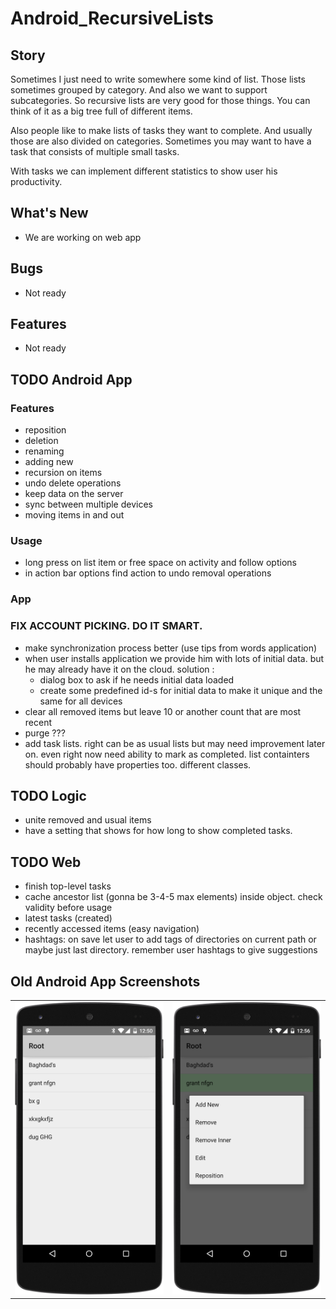 # Android_RecursiveLists

## Story
Sometimes I just need to write somewhere some kind of list.
Those lists sometimes grouped by category. And also we want to support subcategories. 
So recursive lists are very good for those things. You can think of it as a big tree full of different items.

Also people like to make lists of tasks they want to complete. And usually those are also divided on categories.
Sometimes you may want to have a task that consists of multiple small tasks.

With tasks we can implement different statistics to show user his productivity. 

## What's New
* We are working on web app

## Bugs
* Not ready

## Features
* Not ready

## TODO Android App

### Features
* reposition
* deletion
* renaming
* adding new
* recursion on items
* undo delete operations
* keep data on the server
* sync between multiple devices
* moving items in and out

### Usage
* long press on list item or free space on activity and follow options
* in action bar options find action to undo removal operations

### App
### FIX ACCOUNT PICKING. DO IT SMART.
* make synchronization process better (use tips from words application)
* when user installs application we provide him with lots of initial data.
but he may already have it on the cloud. solution :
    * dialog box to ask if he needs initial data loaded
    * create some predefined id-s for initial data to make it unique and the same for all devices
* clear all removed items but leave 10 or another count that are most recent
* purge ???
* add task lists. right can be as usual lists but may need improvement later on.
even right now need ability to mark as completed. list containters should probably have properties too.
different classes.

## TODO Logic
* unite removed and usual items
* have a setting that shows for how long to show completed tasks.

## TODO Web
* finish top-level tasks
* cache ancestor list (gonna be 3-4-5 max elements) inside object. check validity before usage
* latest tasks (created)
* recently accessed items (easy navigation)
* hashtags: on save let user to add tags of directories on current path or maybe just last directory.
remember user hashtags to give suggestions

## Old Android App Screenshots

<table>
  <tr>
    <td>
      <img src="https://raw.githubusercontent.com/antoshkaplus/Android_RecursiveLists/master/screenshots/root_list.png" />
    </td>
    <td>
      <img src="https://raw.githubusercontent.com/antoshkaplus/Android_RecursiveLists/master/screenshots/context_menu.png" />
    </td>
  </tr>
</table>
